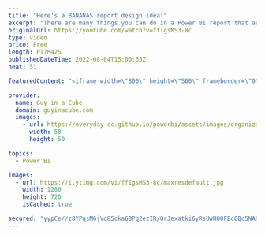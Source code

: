 ```yaml
---
title: "Here's a BANANAS report design idea!"
excerpt: "There are many things you can do in a Power BI report that aren't super complex. Here are a few ideas to get you thinking! If Adam can do this, you definitely can! Shout out to Chris Hamill for this design!  Chris Hamill: https://twitter.com/ChrisHamill17  Info Panel Video: https://www.youtube.com/watch?v=yYr_SlG8bpw"
originalUrl: https://youtube.com/watch?v=ffIgsMS3-8c
type: video
price: Free
length: PT7M42S
publishedDateTime: 2022-08-04T15:00:35Z
heat: 51

featuredContent: "<iframe width=\"800\" height=\"500\" frameborder=\"0\" src=\"https://www.youtube.com/embed/ffIgsMS3-8c\" allow=\"accelerometer; autoplay; encrypted-media; gyroscope; picture-in-picture\" allowfullscreen></iframe>"

provider:
  name: Guy in a Cube
  domain: guyinacube.com
  images:
    - url: https://everyday-cc.github.io/powerbi/assets/images/organizations/guyinacube.com-50x50.jpg
      width: 50
      height: 50

topics:
  - Power BI

images:
  - url: https://i.ytimg.com/vi/ffIgsMS3-8c/maxresdefault.jpg
    width: 1280
    height: 720
    isCached: true

secured: "yypCe//z8YPqsM6jVq85cka6BPg2ezIR/QrJexatki6yRsUwHO0FBcCQc5NA911RK8XgyJoAEwLXyB7Bc8FepN2ktFApwOSyKRE5nPn+Qql5pYfjNSJBBCAAFZnQO4YKwh5CLjKa1HEalglh5IPFK+WkAz7IMPnIs7I0JcYY5ivIcTMxsDW0ScIU/rRPJIDLwQyk9BY4RZ2fpUJ2ZYHZb/MUFmXt4mxK4ofgQGczIJSEtrU0BjZLdev+sZasFg8Wi2jqqWKhE98oNxTuge/0Fom21F2weT1siyuweABxXSjapnr/5oI4hSOmingHu3Vu3aQXcmtyUB/jjoXf026q6ERZC5E21/oDBuUSYmlwO+f6ER5Dv2zST/o3YFnrnFgTiog6OKV9wVr7d+fAygEPxX+2f9DAYQiB4eZT2M8ee/U=;aSkPBjbwvRdlb5AtmMDIvQ=="
---
```


